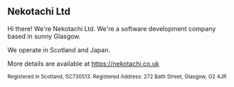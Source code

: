 ## Nekotachi Ltd

Hi there! We're Nekotachi Ltd. We're a software development company based in sunny Glasgow.

We operate in Scotland󠁿 and Japan. 

More details are available at https://nekotachi.co.uk


<small>
 Registered in Scotland, SC730513. Registered Address: 272 Bath Street, Glasgow, G2 4JR
</small>

<!--

**Here are some ideas to get you started:**

🙋‍♀️ A short introduction - what is your organization all about?
🌈 Contribution guidelines - how can the community get involved?
👩‍💻 Useful resources - where can the community find your docs? Is there anything else the community should know?
🍿 Fun facts - what does your team eat for breakfast?
🧙 Remember, you can do mighty things with the power of [Markdown](https://docs.github.com/github/writing-on-github/getting-started-with-writing-and-formatting-on-github/basic-writing-and-formatting-syntax)
-->

